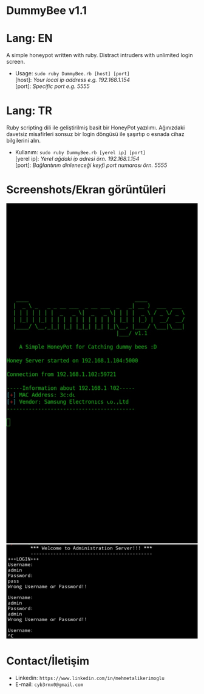 # DummyBee v1.1

# Lang: EN
A simple honeypot written with ruby.
Distract intruders with unlimited login screen.

- Usage: ```sudo ruby DummyBee.rb [host] [port]```<br>
[host]: <i>Your local ip address e.g. 192.168.1.154</i><br>
[port]: <i>Specific port e.g. 5555</i>

# Lang: TR
Ruby scripting dili ile geliştirilmiş basit bir HoneyPot yazılımı.
Ağınızdaki davetsiz misafirleri sonsuz bir login döngüsü ile şaşırtıp 
o esnada cihaz bilgilerini alın.

- Kullanım: ```sudo ruby DummyBee.rb [yerel ip] [port]```<br>
[yerel ip]: <i>Yerel ağdaki ip adresi örn. 192.168.1.154</i><br>
[port]: <i>Bağlantının dinleneceği keyfi port numarası örn. 5555</i>

# Screenshots/Ekran görüntüleri
![Server side](IMG_20200122_220414_479.jpg)
![Client side](20200122_220448.jpg)

# Contact/İletişim
- Linkedin: ```https://www.linkedin.com/in/mehmetalikerimoglu```
- E-mail: ```cyb3rmx0@gmail.com```
